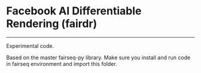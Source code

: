 # Facebook AI Differentiable Rendering (fairdr)
-----
Experimental code.

Based on the master fairseq-py library.
Make sure you install and run code in fairseq environment and import this folder.
